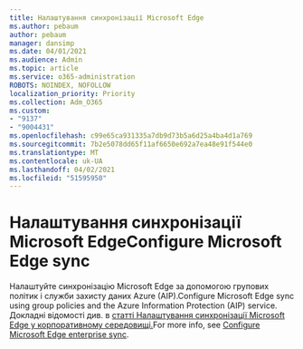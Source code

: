 ```yaml
---
title: Налаштування синхронізації Microsoft Edge
ms.author: pebaum
author: pebaum
manager: dansimp
ms.date: 04/01/2021
ms.audience: Admin
ms.topic: article
ms.service: o365-administration
ROBOTS: NOINDEX, NOFOLLOW
localization_priority: Priority
ms.collection: Adm_O365
ms.custom:
- "9137"
- "9004431"
ms.openlocfilehash: c99e65ca931335a7db9d73b5a6d25a4ba4d1a769
ms.sourcegitcommit: 7b2e5078dd65f11af6650e692a7ea48e91f544e0
ms.translationtype: MT
ms.contentlocale: uk-UA
ms.lasthandoff: 04/02/2021
ms.locfileid: "51595950"
---
```

# <a name="configure-microsoft-edge-sync"></a><span data-ttu-id="a4e9b-102">Налаштування синхронізації Microsoft Edge</span><span class="sxs-lookup"><span data-stu-id="a4e9b-102">Configure Microsoft Edge sync</span></span>

<span data-ttu-id="a4e9b-103">Налаштуйте синхронізацію Microsoft Edge за допомогою групових політик і служби захисту даних Azure (AIP).</span><span class="sxs-lookup"><span data-stu-id="a4e9b-103">Configure Microsoft Edge sync using group policies and the Azure Information Protection (AIP) service.</span></span> <span data-ttu-id="a4e9b-104">Докладні відомості див. в [статті Налаштування синхронізації Microsoft Edge у корпоративному середовищі.](https://docs.microsoft.com/deployedge/microsoft-edge-enterprise-sync)</span><span class="sxs-lookup"><span data-stu-id="a4e9b-104">For more info, see [Configure Microsoft Edge enterprise sync](https://docs.microsoft.com/deployedge/microsoft-edge-enterprise-sync).</span></span>